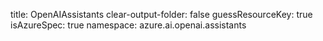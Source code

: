 title: OpenAIAssistants
clear-output-folder: false
guessResourceKey: true
isAzureSpec: true
namespace: azure.ai.openai.assistants
